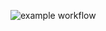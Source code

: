 ![example workflow](https://github.com/AbdelmalekMatoug/CandyCrush/actions/workflows/gradle.yml/badge.svg)
